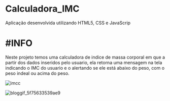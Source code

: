 # Calculadora_IMC
Aplicação desenvolvida utilizando HTML5, CSS e JavaScrip

<h1>#INFO</h1>
Neste projeto temos uma calculadora de indice de massa corporal em que a partir dos dados inseridos pelo usuario, ela retorna uma mensagem na tela indicando o IMC do usuario e o alertando se ele está abaixo do peso, com o peso indeal ou acima do peso. 
<p float="left">

![imcc](https://user-images.githubusercontent.com/65368831/94770879-28d0a800-038c-11eb-9c8d-4a7d24cd6d73.png)


![bloggif_5f75633539ae9](https://user-images.githubusercontent.com/65368831/94770862-17879b80-038c-11eb-9aa3-377a97e1ebf7.gif)
</p>
